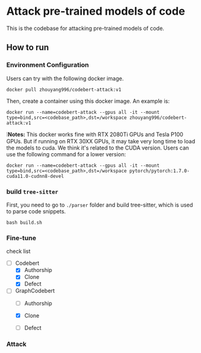 # Attack pre-trained models of code

This is the codebase for attacking pre-trained models of code.

## How to run

### Environment Configuration

Users can try with the following docker image.

```
docker pull zhouyang996/codebert-attack:v1
```

Then, create a container using this docker image. An example is:

```
docker run --name=codebert-attack --gpus all -it --mount type=bind,src=<codebase_path>,dst=/workspace zhouyang996/codebert-attack:v1
```

❕**Notes:** This docker works fine with RTX 2080Ti GPUs and Tesla P100 GPUs. But if running on RTX 30XX GPUs, it may take very long time to load the models to cuda. We think it's related to the CUDA version. Users can use the following command for a lower version:

```
docker run --name=codebert-attack --gpus all -it --mount type=bind,src=<codebase_path>,dst=/workspace pytorch/pytorch:1.7.0-cuda11.0-cudnn8-devel
```

### build `tree-sitter`
First, you need to go to `./parser` folder and build tree-sitter, which is used to parse code snippets.

```
bash build.sh
```

### Fine-tune

check list

- [ ] Codebert
    - [x] Authorship
    - [x] Clone
    - [x] Defect 
- [ ] GraphCodebert
    - [ ] Authorship
    - [x] Clone
    - [ ] Defect 



### Attack